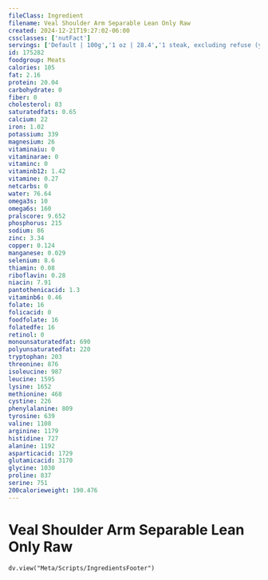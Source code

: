 ```yaml
---
fileClass: Ingredient
filename: Veal Shoulder Arm Separable Lean Only Raw
created: 2024-12-21T19:27:02-06:00
cssclasses: ['nutFact']
servings: ['Default | 100g','1 oz | 28.4','1 steak, excluding refuse (yield from 1 raw steak, with refuse, weighing 385 g) | 289']
id: 175282
foodgroup: Meats
calories: 105
fat: 2.16
protein: 20.04
carbohydrate: 0
fiber: 0
cholesterol: 83
saturatedfats: 0.65
calcium: 22
iron: 1.02
potassium: 339
magnesium: 26
vitaminaiu: 0
vitaminarae: 0
vitaminc: 0
vitaminb12: 1.42
vitamine: 0.27
netcarbs: 0
water: 76.64
omega3s: 10
omega6s: 160
pralscore: 9.652
phosphorus: 215
sodium: 86
zinc: 3.34
copper: 0.124
manganese: 0.029
selenium: 8.6
thiamin: 0.08
riboflavin: 0.28
niacin: 7.91
pantothenicacid: 1.3
vitaminb6: 0.46
folate: 16
folicacid: 0
foodfolate: 16
folatedfe: 16
retinol: 0
monounsaturatedfat: 690
polyunsaturatedfat: 220
tryptophan: 203
threonine: 876
isoleucine: 987
leucine: 1595
lysine: 1652
methionine: 468
cystine: 226
phenylalanine: 809
tyrosine: 639
valine: 1108
arginine: 1179
histidine: 727
alanine: 1192
asparticacid: 1729
glutamicacid: 3170
glycine: 1030
proline: 837
serine: 751
200calorieweight: 190.476
---
```


# Veal Shoulder Arm Separable Lean Only Raw

```dataviewjs
dv.view("Meta/Scripts/IngredientsFooter")
```